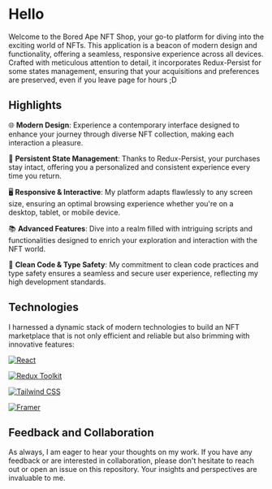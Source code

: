 # Hello

Welcome to the Bored Ape NFT Shop, your go-to platform for diving into the exciting world of NFTs. This application is a beacon of modern design and functionality, offering a seamless, responsive experience across all devices. Crafted with meticulous attention to detail, it incorporates Redux-Persist for some states management, ensuring that your acquisitions and preferences are preserved, even if you leave page for hours ;D

## Highlights

🌐 **Modern Design**: Experience a contemporary interface designed to enhance your journey through diverse NFT collection, making each interaction a pleasure.

💾 **Persistent State Management**: Thanks to Redux-Persist, your purchases stay intact, offering you a personalized and consistent experience every time you return.

🖥️ **Responsive & Interactive**: My platform adapts flawlessly to any screen size, ensuring an optimal browsing experience whether you're on a desktop, tablet, or mobile device.

📚 **Advanced Features**: Dive into a realm filled with intriguing scripts and functionalities designed to enrich your exploration and interaction with the NFT world.

🧹 **Clean Code & Type Safety**: My commitment to clean code practices and type safety ensures a seamless and secure user experience, reflecting my high development standards.

## Technologies

I harnessed a dynamic stack of modern technologies to build an NFT marketplace that is not only efficient and reliable but also brimming with innovative features:

[![React](https://img.shields.io/badge/React-gray?style=for-the-badge&logo=react&logoColor=61DAFB)](https://reactjs.org/)

[![Redux Toolkit](https://img.shields.io/badge/Redux_Toolkit-764ABC?style=for-the-badge&logo=redux&logoColor=white)](https://redux-toolkit.js.org/)

[![Tailwind CSS](https://img.shields.io/badge/Tailwind%20CSS-0F172A?style=for-the-badge&logo=tailwind-css&logoColor=white)](https://tailwindcss.com/)

[![Framer](https://img.shields.io/badge/Framer-black?style=for-the-badge&logo=framer&logoColor=blue)](https://www.framer.com/)

## Feedback and Collaboration

As always, I am eager to hear your thoughts on my work. If you have any feedback or are interested in collaboration, please don't hesitate to reach out or open an issue on this repository. Your insights and perspectives are invaluable to me.
